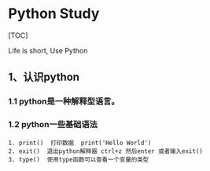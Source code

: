# Python Study

[TOC]

Life is short, Use Python



## 1、认识python



### 1.1 python是一种解释型语言。

### 1.2 python一些基础语法

```
1. print()  打印数据  print('Hello World') 
2. exit()  退出python解释器 ctrl+z 然后enter 或者输入exit()
3. type()  使用type函数可以查看一个变量的类型
```

